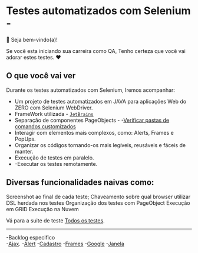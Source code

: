 # Testes automatizados com Selenium - 

👋 Seja bem-vindo(a)!

Se você esta iniciando sua carreira como QA, Tenho certeza que você vai adorar estes testes. ❤️

## O que você vai ver

Durante os testes automatizados com Selenium, Iremos acompanhar:

- Um projeto de testes automatizados em JAVA para aplicações Web do ZERO com Selenium WebDriver.
- FrameWork utilizada -  [`JetBrains`](https://www.jetbrains.com/pt-br/idea/) 
- Separação de componentes PageObjects - -[Verificar pastas de comandos customizados](src/main/resources/componentes.html) 
- Interagir com elementos mais complexos, como: Alerts, Frames e PopUps.
- Organizar os códigos tornando-os mais legíveis, reusáveis e fáceis de manter.
- Execução de testes em paralelo.
- -Executar os testes remotamente. 


## Diversas funcionalidades naivas como:
Screenshot ao final de cada teste; 
Chaveamento sobre qual browser utilizar
DSL herdada nos testes
Organização dos testes com PageObject
Execução em GRID
Execução na Nuvem

Vá para a suite de teste  [Todos os testes](./src/main/java/SuiteTeste.java/).

___

-Backlog especifico   
-[Ajax](./AutomacaoSelenium/src/main/java/TesteAjax.java).
-[Alert](./AutomacaoSelenium/src/main/java/TesteAlert.java)
-[Cadastro](./AutomacaoSelenium/src/main/java/TesteCadastro.java)
-[Frames](./AutomacaoSelenium/src/main/java/TesteFrames.java)
-[Google](./AutomacaoSelenium/src/main/java/TesteGoogle.java)
-[Janela](./AutomacaoSelenium/src/main/java/TesteJanelas.java)
